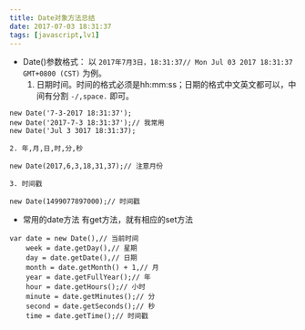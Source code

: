 ```yaml
---
title: Date对象方法总结
date: 2017-07-03 18:31:37
tags: [javascript,lv1]
---
```

* Date()参数格式：
以 `2017年7月3日，18:31:37// Mon Jul 03 2017 18:31:37 GMT+0800 (CST)` 为例。
	1. 日期时间。时间的格式必须是hh:mm:ss；日期的格式中文英文都可以，中间有分割 `-/,space.` 即可。
```
new Date('7-3-2017 18:31:37');
new Date('2017-7-3 18:31:37');// 我常用
new Date('Jul 3 3017 18:31:37);
```
	2. 年,月,日,时,分,秒
```
new Date(2017,6,3,18,31,37);// 注意月份
```
	3. 时间戳
```
new Date(1499077897000);// 时间戳
```

* 常用的date方法
有get方法，就有相应的set方法
```
var date = new Date(),// 当前时间
	week = date.getDay(),// 星期
	day = date.getDate(),// 日期
	month = date.getMonth() + 1,// 月
	year = date.getFullYear();// 年
	hour = date.getHours();// 小时
	minute = date.getMinutes();// 分
	second = date.getSeconds();// 秒
	time = date.getTime();// 时间戳
```
